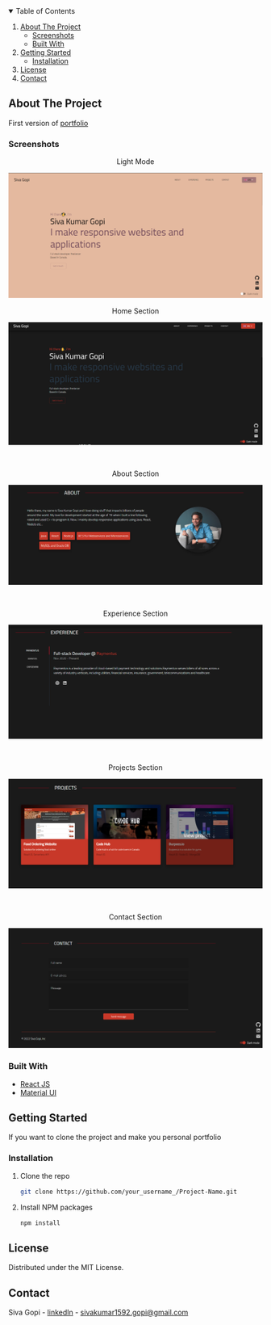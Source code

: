 

<!-- TABLE OF CONTENTS -->
<details open="open">
  <summary>Table of Contents</summary>
  <ol>
    <li>
      <a href="#about-the-project">About The Project</a>
      <ul>
        <li><a href="#Screenshots">Screenshots</a></li>
        <li><a href="#built-with">Built With</a></li>
      </ul>
    </li>
    <li>
      <a href="#getting-started">Getting Started</a>
      <ul>
        <li><a href="#installation">Installation</a></li>
      </ul>
    </li>
    <li><a href="#license">License</a></li>
    <li><a href="#contact">Contact</a></li>
  </ol>
</details>

<!-- ABOUT THE PROJECT -->
## About The Project

[//]: # (TODO: update link)
First version of <a href="https://react-portfolio-30258.web.app/">portfolio</a>

### Screenshots

<p align="center">
  <p align="center">Light Mode</p>
  <img src="screenshots/home_light.png" alt="Home section">
   </p>
<p align="center">
  <p align="center">Home Section</p>
  <img src="screenshots/home_dark.png" alt="Home section">
   </p>
<br />
<p align="center">
  <p align="center">About Section</p>
  <img src="screenshots/about.png" alt="About section">
   </p>
<br />
<p align="center">
  <p align="center">Experience Section</p>
  <img src="screenshots/experience.png" alt="Experience section">
   </p>
<br />
<p align="center">
  <p align="center">Projects Section</p>
  <img src="screenshots/projects.png" alt="Projects section">
   </p>
<br />
<p align="center">
  <p align="center">Contact Section</p>
  <img src="screenshots/contact.png" alt="Contact section">
   </p>

### Built With

* [React JS](https://reactjs.org/)
* [Material UI](https://material-ui.com/)

<!-- GETTING STARTED -->
## Getting Started

If you want to clone the project and make you personal portfolio

### Installation

1. Clone the repo
   ```sh
   git clone https://github.com/your_username_/Project-Name.git
   ```
2. Install NPM packages
   ```sh
   npm install
   ```

<!-- LICENSE -->
## License

Distributed under the MIT License.


<!-- CONTACT -->
## Contact

Siva Gopi - [linkedIn](https://www.linkedin.com/in/siva-kumar-gopi) - sivakumar1592.gopi@gmail.com

